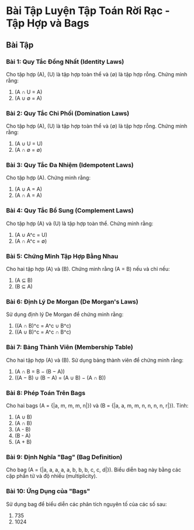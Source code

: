 # Bài Tập Luyện Tập Toán Rời Rạc - Tập Hợp và Bags

## Bài Tập

### Bài 1: Quy Tắc Đồng Nhất (Identity Laws)
Cho tập hợp \(A\), \(U\) là tập hợp toàn thể và \(∅\) là tập hợp rỗng. Chứng minh rằng:
1. \(A ∩ U = A\)
2. \(A ∪ ∅ = A\)

### Bài 2: Quy Tắc Chi Phối (Domination Laws)
Cho tập hợp \(A\), \(U\) là tập hợp toàn thể và \(∅\) là tập hợp rỗng. Chứng minh rằng:
1. \(A ∪ U = U\)
2. \(A ∩ ∅ = ∅\)

### Bài 3: Quy Tắc Đa Nhiệm (Idempotent Laws)
Cho tập hợp \(A\). Chứng minh rằng:
1. \(A ∪ A = A\)
2. \(A ∩ A = A\)

### Bài 4: Quy Tắc Bổ Sung (Complement Laws)
Cho tập hợp \(A\) và \(U\) là tập hợp toàn thể. Chứng minh rằng:
1. \(A ∪ A^c = U\)
2. \(A ∩ A^c = ∅\)

### Bài 5: Chứng Minh Tập Hợp Bằng Nhau
Cho hai tập hợp \(A\) và \(B\). Chứng minh rằng \(A = B\) nếu và chỉ nếu:
1. \(A ⊆ B\)
2. \(B ⊆ A\)

### Bài 6: Định Lý De Morgan (De Morgan's Laws)
Sử dụng định lý De Morgan để chứng minh rằng:
1. \((A ∩ B)^c = A^c ∪ B^c\)
2. \((A ∪ B)^c = A^c ∩ B^c\)

### Bài 7: Bảng Thành Viên (Membership Table)
Cho hai tập hợp \(A\) và \(B\). Sử dụng bảng thành viên để chứng minh rằng:
1. \(A ∩ B = B − (B − A)\)
2. \((A − B) ∪ (B − A) = (A ∪ B) − (A ∩ B)\)

### Bài 8: Phép Toán Trên Bags
Cho hai bags \(A = \{|a, m, m, m, n|\}\) và \(B = \{|a, a, m, m, n, n, n, n, r|\}\). Tính:
1. \(A ∪ B\)
2. \(A ∩ B\)
3. \(A - B\)
4. \(B - A\)
5. \(A + B\)

### Bài 9: Định Nghĩa "Bag" (Bag Definition)
Cho bag \(A = \{|a, a, a, a, a, b, b, b, c, c, d|\}\). Biểu diễn bag này bằng các cặp phần tử và độ nhiều (multiplicity).

### Bài 10: Ứng Dụng của "Bags"
Sử dụng bag để biểu diễn các phân tích nguyên tố của các số sau:
1. 735
2. 1024
